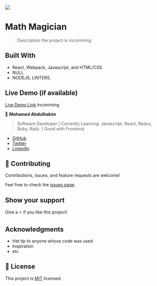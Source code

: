 ![](https://img.shields.io/badge/Microverse-blueviolet)

# Math Magician

> Description the project is incomming.


## Built With

- React, Webpack, Javascript, and HTML/CSS
- NULL
- NODEJS, LINTERS.

## Live Demo (if available)

[Live Demo Link](https://livedemo.com) incomming


👤 **Mohamed Abdulhakim**

> Software Developer | Currently Learning: Javascript, React, Redux, Ruby, Rails. | Good with Frontend.

- [GitHub](https://github.com/MohamedCK)
- [Twitter](https://twitter.com/MohamedCK0)
- [LinkedIn](https://www.linkedin.com/in/mohamed-abdulhakim-2868521b6/)


## 🤝 Contributing

Contributions, issues, and feature requests are welcome!

Feel free to check the [issues page](../../issues/).

## Show your support

Give a ⭐️ if you like this project!

## Acknowledgments

- Hat tip to anyone whose code was used
- Inspiration
- etc

## 📝 License

This project is [MIT](./LICENSE) licensed.

